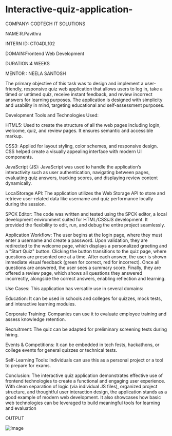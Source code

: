 # Interactive-quiz-application-

COMPANY: CODTECH IT SOLUTIONS

NAME:R.Pavithra

INTERN ID: CT04DL102

DOMAIN:Frontend Web Development

DURATION:4 WEEKS

MENTOR : NEELA SANTOSH

The primary objective of this task was to design and implement a user-friendly, responsive quiz web application that allows users to log in, take a timed or untimed quiz, receive instant feedback, and review incorrect answers for learning purposes. The application is designed with simplicity and usability in mind, targeting educational and self-assessment purposes.

Development Tools and Technologies Used:

HTML5: Used to create the structure of all the web pages including login, welcome, quiz, and review pages. It ensures semantic and accessible markup.

CSS3: Applied for layout styling, color schemes, and responsive design. CSS helped create a visually appealing interface with modern UI components.

JavaScript (JS): JavaScript was used to handle the application’s interactivity such as user authentication, navigating between pages, evaluating quiz answers, tracking scores, and displaying review content dynamically.

LocalStorage API: The application utilizes the Web Storage API to store and retrieve user-related data like username and quiz performance locally during the session.

SPCK Editor: The code was written and tested using the SPCK editor, a local development environment suited for HTML/CSS/JS development. It provided the flexibility to edit, run, and debug the entire project seamlessly.


Application Workflow:
The user begins at the login page, where they must enter a username and create a password. Upon validation, they are redirected to the welcome page, which displays a personalized greeting and a "Start Quiz" button. Clicking the button transitions to the quiz page, where questions are presented one at a time. After each answer, the user is shown immediate visual feedback (green for correct, red for incorrect). Once all questions are answered, the user sees a summary score. Finally, they are offered a review page, which shows all questions they answered incorrectly, alongside the correct answers, enabling reflection and learning.

Use Cases:
This application has versatile use in several domains:

Education: It can be used in schools and colleges for quizzes, mock tests, and interactive learning modules.

Corporate Training: Companies can use it to evaluate employee training and assess knowledge retention.

Recruitment: The quiz can be adapted for preliminary screening tests during hiring.

Events & Competitions: It can be embedded in tech fests, hackathons, or college events for general quizzes or technical tests.

Self-Learning Tools: Individuals can use this as a personal project or a tool to prepare for exams.


Conclusion:
The interactive quiz application demonstrates effective use of frontend technologies to create a functional and engaging user experience. With clean separation of logic (via individual JS files), organized project structure, and thoughtful user interaction design, the application stands as a good example of modern web development. It also showcases how basic web technologies can be leveraged to build meaningful tools for learning and evaluation

OUTPUT 

![Image](https://github.com/user-attachments/assets/2fc266ef-ae96-408a-9548-3108f9304cf9)
